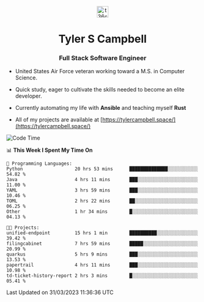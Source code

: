 <p align="center">
<a href="https://www.linkedin.com/in/t36campbell" target="blank"><img align="center" src="https://ik.imagekit.io/t36campbell/Portfolio/linkedin.png.original_m8bbGgPh6.png" alt="t36campbell" height="30" width="30" /></a>
</p>
<h1 align="center">Tyler S Campbell</h1>
<h3 align="center">Full Stack Software Engineer</h3>

* United States Air Force veteran working toward a M.S. in Computer Science.

* Quick study, eager to cultivate the skills needed to become an elite developer.

* Currently automating my life with **Ansible** and teaching myself **Rust**

* All of my projects are available at [https://tylercampbell.space/](https://tylercampbell.space/)

<!--START_SECTION:waka-->
![Code Time](http://img.shields.io/badge/Code%20Time-2%2C345%20hrs%2040%20mins-blue)

📊 **This Week I Spent My Time On** 

```text
💬 Programming Languages: 
Python                   20 hrs 53 mins      ██████████████░░░░░░░░░░░   54.82 % 
Java                     4 hrs 11 mins       ███░░░░░░░░░░░░░░░░░░░░░░   11.00 % 
YAML                     3 hrs 59 mins       ███░░░░░░░░░░░░░░░░░░░░░░   10.46 % 
TOML                     2 hrs 22 mins       ██░░░░░░░░░░░░░░░░░░░░░░░   06.25 % 
Other                    1 hr 34 mins        █░░░░░░░░░░░░░░░░░░░░░░░░   04.13 % 

🐱‍💻 Projects: 
unified-endpoint         15 hrs 1 min        ██████████░░░░░░░░░░░░░░░   39.42 % 
filingcabinet            7 hrs 59 mins       █████░░░░░░░░░░░░░░░░░░░░   20.99 % 
quarkus                  5 hrs 9 mins        ███░░░░░░░░░░░░░░░░░░░░░░   13.53 % 
papertrail               4 hrs 11 mins       ███░░░░░░░░░░░░░░░░░░░░░░   10.98 % 
td-ticket-history-report 2 hrs 3 mins        █░░░░░░░░░░░░░░░░░░░░░░░░   05.41 % 
```


 Last Updated on 31/03/2023 11:36:36 UTC
<!--END_SECTION:waka-->
